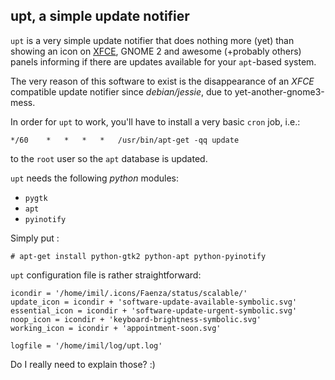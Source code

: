 ## upt, a simple update notifier

`upt` is a very simple update notifier that does nothing more (yet) than showing
an icon on [XFCE](http://www.xfce.org), GNOME 2 and awesome (+probably others)
panels informing if there are updates available for your `apt`-based system.

The very reason of this software to exist is the disappearance of an *XFCE*
compatible update notifier since *debian/jessie*, due to
yet-another-gnome3-mess.

In order for `upt` to work, you'll have to install a very basic `cron` job,
i.e.:

    */60	*	*	*	*	/usr/bin/apt-get -qq update

to the `root` user so the `apt` database is updated.

`upt` needs the following *python* modules:

  * `pygtk`
  * `apt`
  * `pyinotify`

Simply put :

    # apt-get install python-gtk2 python-apt python-pyinotify

`upt` configuration file is rather straightforward:

    icondir = '/home/imil/.icons/Faenza/status/scalable/'
    update_icon = icondir + 'software-update-available-symbolic.svg'
    essential_icon = icondir + 'software-update-urgent-symbolic.svg'
    noop_icon = icondir + 'keyboard-brightness-symbolic.svg'
    working_icon = icondir + 'appointment-soon.svg'
    
    logfile = '/home/imil/log/upt.log'

Do I really need to explain those? :)

